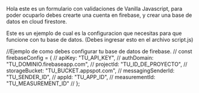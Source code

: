 Hola este es un formulario con validaciones de Vanilla Javascript, para poder ocuparlo debes crearte una cuenta
en firebase, y crear una base de datos en cloud firestore.

Este es un ejemplo de cual es la configuracion que necesitas para que funcione con tu base de datos.
(Debes ingresar esto en el archivo script.js)

//Ejemplo de como debes configurar tu base de datos de firebase.
// const firebaseConfig = {
//     apiKey: "TU_API_KEY",
//     authDomain: "TU_DOMINIO.firebaseapp.com",
//     projectId: "TU_ID_DE_PROYECTO",
//     storageBucket: "TU_BUCKET.appspot.com",
//     messagingSenderId: "TU_SENDER_ID",
//     appId: "TU_APP_ID",
//     measurementId: "TU_MEASUREMENT_ID"
// };
